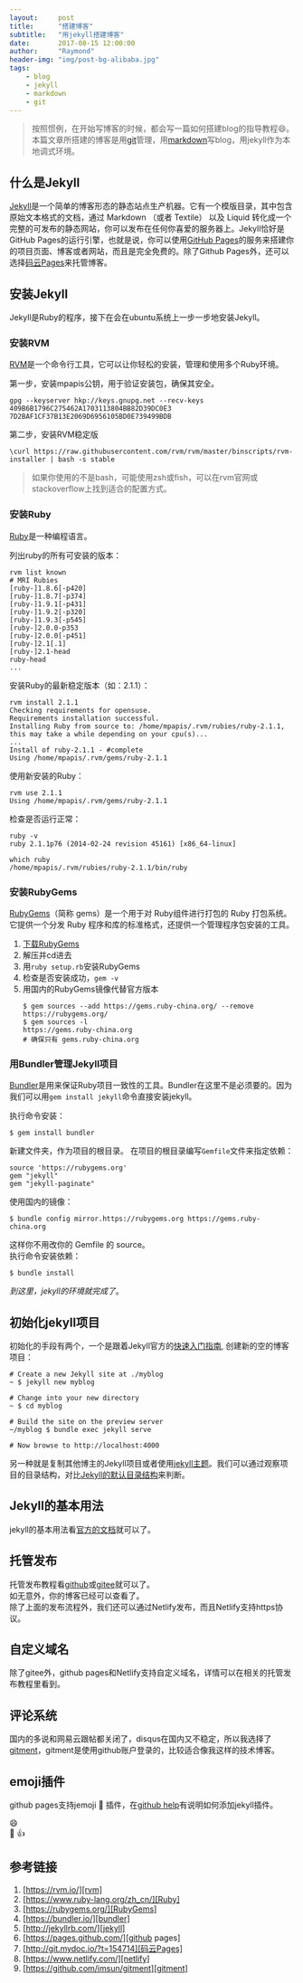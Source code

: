 ```yaml
---
layout:     post
title:      "搭建博客"
subtitle:   "用jekyll搭建博客"
date:       2017-08-15 12:00:00
author:     "Raymond"
header-img: "img/post-bg-alibaba.jpg"
tags:
    - blog
    - jekyll
    - markdown
    - git
---
```


> 按照惯例，在开始写博客的时候，都会写一篇如何搭建blog的指导教程:smile:。  
> 本篇文章所搭建的博客是用[git](/2017/08/15/git-flow/)管理，用[markdown](/2015/07/31/Markdown-Syntax-CN/)写blog，用jekyll作为本地调式环境。

## 什么是Jekyll

[Jekyll][jekyll]是一个简单的博客形态的静态站点生产机器。它有一个模版目录，其中包含原始文本格式的文档，通过 Markdown （或者 Textile） 以及 Liquid 转化成一个完整的可发布的静态网站，你可以发布在任何你喜爱的服务器上。Jekyll恰好是GitHub Pages的运行引擎，也就是说，你可以使用[GitHub Pages][github pages]的服务来搭建你的项目页面、博客或者网站，而且是完全免费的。除了Github Pages外，还可以选择[码云Pages][码云Pages]来托管博客。

## 安装Jekyll

Jekyll是Ruby的程序，接下在会在ubuntu系统上一步一步地安装Jekyll。

### 安装RVM

[RVM][rvm]是一个命令行工具，它可以让你轻松的安装，管理和使用多个Ruby环境。

第一步，安装mpapis公钥，用于验证安装包，确保其安全。

```shell
gpg --keyserver hkp://keys.gnupg.net --recv-keys 409B6B1796C275462A1703113804BB82D39DC0E3 7D2BAF1CF37B13E2069D6956105BD0E739499BDB
```

第二步，安装RVM稳定版

```shell
\curl https://raw.githubusercontent.com/rvm/rvm/master/binscripts/rvm-installer | bash -s stable
```

> 如果你使用的不是bash，可能使用zsh或fish，可以在rvm官网或stackoverflow上找到适合的配置方式。

### 安装Ruby

[Ruby][Ruby]是一种编程语言。

列出ruby的所有可安装的版本：

```shell
rvm list known
# MRI Rubies
[ruby-]1.8.6[-p420]
[ruby-]1.8.7[-p374]
[ruby-]1.9.1[-p431]
[ruby-]1.9.2[-p320]
[ruby-]1.9.3[-p545]
[ruby-]2.0.0-p353
[ruby-]2.0.0[-p451]
[ruby-]2.1[.1]
[ruby-]2.1-head
ruby-head
...
```

安装Ruby的最新稳定版本（如：2.1.1）：

```shell
rvm install 2.1.1
Checking requirements for opensuse.
Requirements installation successful.
Installing Ruby from source to: /home/mpapis/.rvm/rubies/ruby-2.1.1, this may take a while depending on your cpu(s)...
...
Install of ruby-2.1.1 - #complete
Using /home/mpapis/.rvm/gems/ruby-2.1.1
```

使用新安装的Ruby：

```shell
rvm use 2.1.1
Using /home/mpapis/.rvm/gems/ruby-2.1.1
```

检查是否运行正常：

```shell
ruby -v
ruby 2.1.1p76 (2014-02-24 revision 45161) [x86_64-linux]

which ruby
/home/mpapis/.rvm/rubies/ruby-2.1.1/bin/ruby
```

### 安装RubyGems  

[RubyGems][RubyGems]（简称 gems）是一个用于对 Ruby组件进行打包的 Ruby 打包系统。 它提供一个分发 Ruby 程序和库的标准格式，还提供一个管理程序包安装的工具。

1. [下载RubyGems](https://rubygems.org/pages/download)
1. 解压并cd进去
1. 用`ruby setup.rb`安装RubyGems
1. 检查是否安装成功，`gem -v`
1. 用国内的RubyGems镜像代替官方版本
    ```shell
    $ gem sources --add https://gems.ruby-china.org/ --remove https://rubygems.org/
    $ gem sources -l
    https://gems.ruby-china.org
    # 确保只有 gems.ruby-china.org
    ```

### 用Bundler管理Jekyll项目

[Bundler][bundler]是用来保证Ruby项目一致性的工具。Bundler在这里不是必须要的。因为我们可以用`gem install jekyll`命令直接安装jekyll。

执行命令安装：

```shell
$ gem install bundler
```

新建文件夹，作为项目的根目录。
在项目的根目录编写`Gemfile`文件来指定依赖：

```
source 'https://rubygems.org'
gem "jekyll"
gem "jekyll-paginate"
```

使用国内的镜像：

```shell
$ bundle config mirror.https://rubygems.org https://gems.ruby-china.org
```

这样你不用改你的 Gemfile 的 source。  
执行命令安装依赖：
```shell
$ bundle install
```

_到这里，jekyll的环境就完成了_。

## 初始化jekyll项目

初始化的手段有两个，一个是跟着Jekyll官方的[快速入门指南][quickstart], 创建新的空的博客项目：

```shell
# Create a new Jekyll site at ./myblog
~ $ jekyll new myblog

# Change into your new directory
~ $ cd myblog

# Build the site on the preview server
~/myblog $ bundle exec jekyll serve

# Now browse to http://localhost:4000
```

另一种就是复制其他博主的Jekyll项目或者使用[jekyll主题][jekyllthemes]。我们可以通过观察项目的目录结构，对比[Jekyll的默认目录结构][structure]来判断。

## Jekyll的基本用法

jekyll的基本用法看[官方的文档][usage]就可以了。

## 托管发布

托管发布教程看[github][github pages]或[gitee][码云Pages]就可以了。  
如无意外，你的博客已经可以查看了。  
除了上面的发布流程外，我们还可以通过Netlify发布，而且Netlify支持https协议。

## 自定义域名

除了gitee外，github pages和Netlify支持自定义域名，详情可以在相关的托管发布教程里看到。

## 评论系统

国内的多说和网易云跟帖都关闭了，disqus在国内又不稳定，所以我选择了[gitment][gitment]，gitment是使用github账户登录的，比较适合像我这样的技术博客。

## emoji插件

github pages支持jemoji :apple: 插件，在[github help][jekyll-plugins]有说明如何添加jekyll插件。

:smile:  
:apple:
:+1:

## 参考链接

1. [https://rvm.io/][rvm]
1. [https://www.ruby-lang.org/zh_cn/][Ruby]
1. [https://rubygems.org/][RubyGems]
1. [https://bundler.io/][bundler]
1. [http://jekyllrb.com/][jekyll]
1. [https://pages.github.com/][github pages]
1. [http://git.mydoc.io/?t=154714][码云Pages]
1. [https://www.netlify.com/][netlify]
1. [https://github.com/imsun/gitment][gitment]

[jekyll]: http://jekyllrb.com/ "Jekyll"
[码云Pages]: http://git.mydoc.io/?t=154714  "码云Pages"
[github pages]: https://pages.github.com/ "Github Pages"
[rvm]: https://rvm.io/ "RVM"
[Ruby]: https://www.ruby-lang.org/zh_cn/ "Ruby"
[RubyGems]: https://rubygems.org/ "RubyGems"
[bundler]: https://bundler.io/ "bundler"
[quickstart]: http://jekyllrb.com/docs/quickstart/ "quickstart"
[jekyllthemes]: http://jekyllthemes.org/ "jekyllthemes"
[structure]: https://jekyllrb.com/docs/structure/ "structure"
[usage]: https://jekyllrb.com/docs/usage/ "usage"
[netlify]: https://www.netlify.com/ "netlify"
[gitment]: https://github.com/imsun/gitment "gitment"
[jekyll-plugins]: https://help.github.com/articles/configuring-jekyll-plugins/ "jekyll-plugins"
